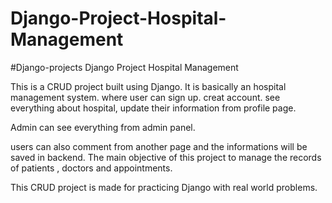 # Django-Project-Hospital-Management
#Django-projects
Django Project Hospital Management

This is a CRUD project built using Django. It is basically an hospital management system. where user can sign up. creat account. see everything about hospital, update 
their information from profile page.

Admin can see everything from admin panel.

users can also comment from another page and the informations will be saved in backend.
The  main objective of this project to manage the records of patients , doctors and appointments.

This CRUD project is made for practicing Django with real world problems.


